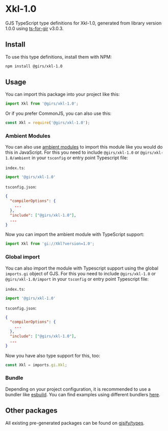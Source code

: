 
# Xkl-1.0

GJS TypeScript type definitions for Xkl-1.0, generated from library version 1.0.0 using [ts-for-gir](https://github.com/gjsify/ts-for-gir) v3.0.3.


## Install

To use this type definitions, install them with NPM:
```bash
npm install @girs/xkl-1.0
```

## Usage

You can import this package into your project like this:
```ts
import Xkl from '@girs/xkl-1.0';
```

Or if you prefer CommonJS, you can also use this:
```ts
const Xkl = require('@girs/xkl-1.0');
```

### Ambient Modules

You can also use [ambient modules](https://github.com/gjsify/ts-for-gir/tree/main/packages/cli#ambient-modules) to import this module like you would do this in JavaScript.
For this you need to include `@girs/xkl-1.0` or `@girs/xkl-1.0/ambient` in your `tsconfig` or entry point Typescript file:

`index.ts`:
```ts
import '@girs/xkl-1.0'
```

`tsconfig.json`:
```json
{
  "compilerOptions": {
    ...
  },
  "include": ["@girs/xkl-1.0"],
  ...
}
```

Now you can import the ambient module with TypeScript support: 

```ts
import Xkl from 'gi://Xkl?version=1.0';
```

### Global import

You can also import the module with Typescript support using the global `imports.gi` object of GJS.
For this you need to include `@girs/xkl-1.0` or `@girs/xkl-1.0/import` in your `tsconfig` or entry point Typescript file:

`index.ts`:
```ts
import '@girs/xkl-1.0'
```

`tsconfig.json`:
```json
{
  "compilerOptions": {
    ...
  },
  "include": ["@girs/xkl-1.0"],
  ...
}
```

Now you have also type support for this, too:

```ts
const Xkl = imports.gi.Xkl;
```

### Bundle

Depending on your project configuration, it is recommended to use a bundler like [esbuild](https://esbuild.github.io/). You can find examples using different bundlers [here](https://github.com/gjsify/ts-for-gir/tree/main/examples).

## Other packages

All existing pre-generated packages can be found on [gjsify/types](https://github.com/gjsify/types).

